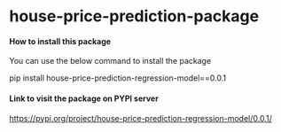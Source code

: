 # house-price-prediction-package

#### How to install this package

You can use the below command to install the package

pip install house-price-prediction-regression-model==0.0.1

#### Link to visit the package on PYPI server

https://pypi.org/project/house-price-prediction-regression-model/0.0.1/


